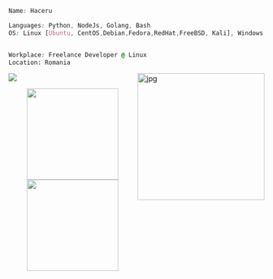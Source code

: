 ```css
Name: Haceru

Languages: Python, NodeJs, Golang, Bash
OS: Linux [Ubuntu, CentOS,Debian,Fedora,RedHat,FreeBSD, Kali], Windows


Workplace: Freelance Developer @ Linux
Location: Romania


```
<img align="right" alt="jpg" width="250px" src="https://github-readme-stats.vercel.app/api/top-langs/?username=haceru1337&theme=dark&hide_border=false&include_all_commits=false&count_private=false&layout=compact" />

[![](https://visitcount.itsvg.in/api?id=haceru1337&label=Profile%20Views&color=6&icon=6&pretty=true)](https://visitcount.itsvg.in)

<p align="center">
  <img height="180em" src="https://github-readme-stats-dfgr32o1q-cheftheo.vercel.app/api?username=haceru1337&ecount_private=true&show_icons=true&count_private=true&theme=bear" align = "center"/>
  <img height="180em" src="https://github-readme-stats-dfgr32o1q-cheftheo.vercel.app/api/top-langs/?username=haceru1337&count_private=true&theme=bear&layout=compact" align = "center"/>
</p>

